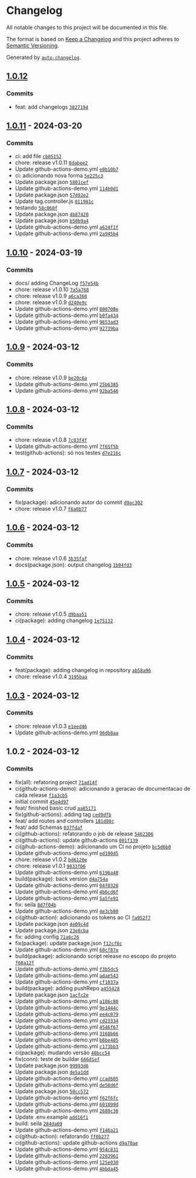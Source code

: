 # Changelog

All notable changes to this project will be documented in this file.

The format is based on [Keep a Changelog](https://keepachangelog.com/en/1.0.0/)
and this project adheres to [Semantic Versioning](https://semver.org/spec/v2.0.0.html).

Generated by [`auto-changelog`](https://github.com/CookPete/auto-changelog).

## [1.0.12](https://github.com/marcomansomm/Desafio-BackEnd/compare/1.0.11...1.0.12)

### Commits

- feat: add changelogs [`3827194`](https://github.com/marcomansomm/Desafio-BackEnd/commit/3827194f9e271f26bcb40987dfb0a1abd69cfb97)

## [1.0.11](https://github.com/marcomansomm/Desafio-BackEnd/compare/1.0.10...1.0.11) - 2024-03-20

### Commits

- ci: add file [`cb05152`](https://github.com/marcomansomm/Desafio-BackEnd/commit/cb051523a283226250630356a81271d4251346d3)
- chore: release v1.0.11 [`0dabee2`](https://github.com/marcomansomm/Desafio-BackEnd/commit/0dabee2b21c77a7f9937888891541addc9d4f79e)
- Update github-actions-demo.yml [`e0b10b7`](https://github.com/marcomansomm/Desafio-BackEnd/commit/e0b10b773fe97e6743bf48071b6949ea2b6175a8)
- ci: adicionando nova forma [`5e225c3`](https://github.com/marcomansomm/Desafio-BackEnd/commit/5e225c3cc0fdae95cac79a6d8779dd3794406173)
- Update package.json [`5801cef`](https://github.com/marcomansomm/Desafio-BackEnd/commit/5801cef9640eddab1c7b8c3883b870611042ca26)
- Update github-actions-demo.yml [`114b0d1`](https://github.com/marcomansomm/Desafio-BackEnd/commit/114b0d1399918ab2f3a0442dbac57542e65cc5c8)
- Update package.json [`57d92e2`](https://github.com/marcomansomm/Desafio-BackEnd/commit/57d92e231db212eb6a13087a907bfbfe15bf8300)
- Update tag.controller.js [`011981c`](https://github.com/marcomansomm/Desafio-BackEnd/commit/011981c0637e6c31318368fcc964a48b2801f1a9)
- testando [`58c060f`](https://github.com/marcomansomm/Desafio-BackEnd/commit/58c060f39cb20666bc2ccd42e05bc194cf9fe4b4)
- Update package.json [`4b87420`](https://github.com/marcomansomm/Desafio-BackEnd/commit/4b874204d8182b4ce2958cdf9ff3deaaafe14032)
- Update package.json [`b50b9a4`](https://github.com/marcomansomm/Desafio-BackEnd/commit/b50b9a4011f83f560f78f5f75304468d34316bec)
- Update github-actions-demo.yml [`a624f1f`](https://github.com/marcomansomm/Desafio-BackEnd/commit/a624f1fcce70c50984a5c6512cd85128ad4d34f2)
- Update github-actions-demo.yml [`2a945b4`](https://github.com/marcomansomm/Desafio-BackEnd/commit/2a945b4fafbaee541b5b7d165d0d10a8e9f7cdfe)

## [1.0.10](https://github.com/marcomansomm/Desafio-BackEnd/compare/1.0.9...1.0.10) - 2024-03-19

### Commits

- docs/ adding ChangeLog [`f57e54b`](https://github.com/marcomansomm/Desafio-BackEnd/commit/f57e54b4ee7f328aa669041d5c3c5b250f7da13d)
- chore: release v1.0.10 [`7a5a768`](https://github.com/marcomansomm/Desafio-BackEnd/commit/7a5a7682b34e0e9da3601c1eae23998800848487)
- chore: release v1.0.9 [`a6ca360`](https://github.com/marcomansomm/Desafio-BackEnd/commit/a6ca360db6c16c03ddf343291d1d2b8b5b4146f0)
- chore: release v1.0.9 [`d240e9c`](https://github.com/marcomansomm/Desafio-BackEnd/commit/d240e9c480cd086f49e6e6a33ad8a0b926e65c5a)
- Update github-actions-demo.yml [`800708e`](https://github.com/marcomansomm/Desafio-BackEnd/commit/800708e26f83856317ec62615dbd75b5bd8e3e30)
- Update github-actions-demo.yml [`b0fa434`](https://github.com/marcomansomm/Desafio-BackEnd/commit/b0fa434994585a0cf15787919b2539c0c6fc2b9b)
- Update github-actions-demo.yml [`9653ad3`](https://github.com/marcomansomm/Desafio-BackEnd/commit/9653ad3c1d147cc908d47d0ca769bcae1803e490)
- Update github-actions-demo.yml [`92739ba`](https://github.com/marcomansomm/Desafio-BackEnd/commit/92739bae9e5e99aa3ede3933e785e590b159da5e)

## [1.0.9](https://github.com/marcomansomm/Desafio-BackEnd/compare/1.0.8...1.0.9) - 2024-03-12

### Commits

- chore: release v1.0.9 [`be20c6a`](https://github.com/marcomansomm/Desafio-BackEnd/commit/be20c6a3988eda1d21ba37499c750b473cf9168c)
- Update github-actions-demo.yml [`25b6385`](https://github.com/marcomansomm/Desafio-BackEnd/commit/25b6385151a3a46b23b13bd674e4341f194b6ee8)
- Update github-actions-demo.yml [`92ba546`](https://github.com/marcomansomm/Desafio-BackEnd/commit/92ba5461d219cd1c72027195f79bebbcc1837772)

## [1.0.8](https://github.com/marcomansomm/Desafio-BackEnd/compare/1.0.7...1.0.8) - 2024-03-12

### Commits

- chore: release v1.0.8 [`7c03f4f`](https://github.com/marcomansomm/Desafio-BackEnd/commit/7c03f4f1a9904aa754e7882262d0759d8818e677)
- Update github-actions-demo.yml [`7f65f5b`](https://github.com/marcomansomm/Desafio-BackEnd/commit/7f65f5b02b5ea712755629b23ca122d00e750078)
- test(github-actions): só nos testes [`d7e216c`](https://github.com/marcomansomm/Desafio-BackEnd/commit/d7e216cd92891024f1416844cff9223a8781ef59)

## [1.0.7](https://github.com/marcomansomm/Desafio-BackEnd/compare/1.0.6...1.0.7) - 2024-03-12

### Commits

- fix(package): adicionando autor do commit [`d9ac302`](https://github.com/marcomansomm/Desafio-BackEnd/commit/d9ac3024242443f28ef2e38e75bbcd901746ef0a)
- chore: release v1.0.7 [`f6a0b77`](https://github.com/marcomansomm/Desafio-BackEnd/commit/f6a0b77ca9d46f082d45977bdc973bf62908645d)

## [1.0.6](https://github.com/marcomansomm/Desafio-BackEnd/compare/1.0.5...1.0.6) - 2024-03-12

### Commits

- chore: release v1.0.6 [`3b35faf`](https://github.com/marcomansomm/Desafio-BackEnd/commit/3b35faf618ee95d024f54318b487f8a17b9ae5fb)
- docs(package.json): output changelog [`1b94fd3`](https://github.com/marcomansomm/Desafio-BackEnd/commit/1b94fd39c1ace2d3b517b237adeef9bc179d19c7)

## [1.0.5](https://github.com/marcomansomm/Desafio-BackEnd/compare/1.0.4...1.0.5) - 2024-03-12

### Commits

- chore: release v1.0.5 [`d9baa51`](https://github.com/marcomansomm/Desafio-BackEnd/commit/d9baa516aed160d630d835c27e1a4d58208902be)
- ci(package): adding changelog [`1e75132`](https://github.com/marcomansomm/Desafio-BackEnd/commit/1e75132c0af799ed11526dc66dcb90b7dc6f3aa7)

## [1.0.4](https://github.com/marcomansomm/Desafio-BackEnd/compare/1.0.3...1.0.4) - 2024-03-12

### Commits

- feat(package): adding changelog in repository [`ab58a96`](https://github.com/marcomansomm/Desafio-BackEnd/commit/ab58a965ea29f264394306dd5186f18a6aae758c)
- chore: release v1.0.4 [`3195baa`](https://github.com/marcomansomm/Desafio-BackEnd/commit/3195baa07d0608b3e5cfad06a19a79037d6982cc)

## [1.0.3](https://github.com/marcomansomm/Desafio-BackEnd/compare/1.0.2...1.0.3) - 2024-03-12

### Commits

- chore: release v1.0.3 [`e1eed46`](https://github.com/marcomansomm/Desafio-BackEnd/commit/e1eed466ce9fe302f8535cfca0f7e845c080bc6c)
- Update github-actions-demo.yml [`96db8aa`](https://github.com/marcomansomm/Desafio-BackEnd/commit/96db8aaa1585da4d05115a6ad7b8d3adda042b6e)

## 1.0.2 - 2024-03-12

### Commits

- fix(all): refatoring project [`71ad14f`](https://github.com/marcomansomm/Desafio-BackEnd/commit/71ad14f19acfecf466d2a48bedd39475f6b49dc4)
- ci(github-actions-demo): adicionando a geracao de documentacao de cada release [`f1a3cb5`](https://github.com/marcomansomm/Desafio-BackEnd/commit/f1a3cb5adc8f121b10cd8850a04bed76dd500039)
- initial commit [`45e4d97`](https://github.com/marcomansomm/Desafio-BackEnd/commit/45e4d979275f25aabaea2f160912a7654ed07956)
- feat/ finished basic crud [`aa85171`](https://github.com/marcomansomm/Desafio-BackEnd/commit/aa851719305304a88a280d1e29a224a7bfc91a46)
- fix(github-actions): adding tag [`ced9dfb`](https://github.com/marcomansomm/Desafio-BackEnd/commit/ced9dfb630fa887782ba2d6f708643c8bf7af308)
- feat/ add routes and controllers [`181d80c`](https://github.com/marcomansomm/Desafio-BackEnd/commit/181d80c430fd4592144eda9bddbc67c88e2178a0)
- feat/ add Schemas [`037fdaf`](https://github.com/marcomansomm/Desafio-BackEnd/commit/037fdaf08b5681bf75236e55ff17de69150894f6)
- ci(github-actions): refatorando o job de release [`5462306`](https://github.com/marcomansomm/Desafio-BackEnd/commit/5462306ef7128e407fbd9acb3cf6f8c18543d95c)
- ci(github-actions): update github-actions [`001f139`](https://github.com/marcomansomm/Desafio-BackEnd/commit/001f1393af9b2898c95f1e6c4f67fef42e384d42)
- ci(gihub-actions-demo): adicionando um CI no projeto [`bc5d6b0`](https://github.com/marcomansomm/Desafio-BackEnd/commit/bc5d6b0b7d23b0864a8fb1e85aae928751b6f2bf)
- Update github-actions-demo.yml [`ed190d5`](https://github.com/marcomansomm/Desafio-BackEnd/commit/ed190d5a360bc31a340bc635c287749f1f7e735c)
- chore: release v1.0.2 [`bd6120e`](https://github.com/marcomansomm/Desafio-BackEnd/commit/bd6120e9c82f2be263b385a38419813db016d0ad)
- chore: release v1.0.1 [`9833f06`](https://github.com/marcomansomm/Desafio-BackEnd/commit/9833f06fd2643b731e5bae0e2551f8df38be8aff)
- Update github-actions-demo.yml [`6196a48`](https://github.com/marcomansomm/Desafio-BackEnd/commit/6196a48a64b0bb3e7c7f858c791362a700623a1d)
- build(package): back version [`d4a754a`](https://github.com/marcomansomm/Desafio-BackEnd/commit/d4a754a5418ad7f965c56ca7aa2b5b15356fadc3)
- Update github-actions-demo.yml [`04f0328`](https://github.com/marcomansomm/Desafio-BackEnd/commit/04f0328c6e40979ddfdc95d10d1cc5d7884f4c06)
- Update github-actions-demo.yml [`4b6cd6f`](https://github.com/marcomansomm/Desafio-BackEnd/commit/4b6cd6fcb53bcf9a9ddd9e371eaf85f6d605ad94)
- Update github-actions-demo.yml [`5a5fe91`](https://github.com/marcomansomm/Desafio-BackEnd/commit/5a5fe91824c059c0960c62e564662b9d77953057)
- fix: seila [`8d7f04b`](https://github.com/marcomansomm/Desafio-BackEnd/commit/8d7f04b5ed98c1bfe94a7978a82cf4e41a2f98d5)
- Update github-actions-demo.yml [`4e3cb80`](https://github.com/marcomansomm/Desafio-BackEnd/commit/4e3cb8070c609d2e6642c48ad627a8a6c4aaa716)
- ci(github-action): adicionando os tokens ao CI [`fa952f7`](https://github.com/marcomansomm/Desafio-BackEnd/commit/fa952f78d33a839e9691a69315041c2eb7d2ade7)
- Update package.json [`4e09c4d`](https://github.com/marcomansomm/Desafio-BackEnd/commit/4e09c4dbb3dd16dc23d16d260601c75509cf5a46)
- Update package.json [`23e8cba`](https://github.com/marcomansomm/Desafio-BackEnd/commit/23e8cba07ef72dea511fe82aa0bc69ebcf534ba2)
- fix: adding config [`71a6c26`](https://github.com/marcomansomm/Desafio-BackEnd/commit/71a6c26a943261bd27e7b7799f0ce05fa1a89254)
- fix(package): update package.json [`f12cf8c`](https://github.com/marcomansomm/Desafio-BackEnd/commit/f12cf8c17f68a3cf67ce66e78a9bfbbbe7c1d049)
- Update github-actions-demo.yml [`60cf87a`](https://github.com/marcomansomm/Desafio-BackEnd/commit/60cf87a15994313b2df486d43dc08e492faed945)
- build(package): adicionando script release no escopo do projeto [`f68a12f`](https://github.com/marcomansomm/Desafio-BackEnd/commit/f68a12fa3e11b99c7465ad5f91a708191bb81c70)
- Update github-actions-demo.yml [`f3b5dc5`](https://github.com/marcomansomm/Desafio-BackEnd/commit/f3b5dc5f9f4a45242b5f1707968a80d8147e9f65)
- Update github-actions-demo.yml [`adae543`](https://github.com/marcomansomm/Desafio-BackEnd/commit/adae5434b56b76ad387468b9f243aa19fbfe4a3f)
- Update github-actions-demo.yml [`cf1037a`](https://github.com/marcomansomm/Desafio-BackEnd/commit/cf1037adfd6efbfd17c09caba1d154e53b0c7315)
- build(package): adding pushRepo [`a455428`](https://github.com/marcomansomm/Desafio-BackEnd/commit/a4554288f201c651783a073d716df52fcf4e39dd)
- Update package.json [`1acfc2e`](https://github.com/marcomansomm/Desafio-BackEnd/commit/1acfc2e9dd77b768ca6c284bb87b3077f901db2d)
- Update github-actions-demo.yml [`a186c80`](https://github.com/marcomansomm/Desafio-BackEnd/commit/a186c80ae7adb8b15f90d461bc5c22c221e13eaf)
- Update github-actions-demo.yml [`9e1444c`](https://github.com/marcomansomm/Desafio-BackEnd/commit/9e1444c9e1a372b015c8950ac115fc7df0f933d9)
- Update github-actions-demo.yml [`ee4c079`](https://github.com/marcomansomm/Desafio-BackEnd/commit/ee4c0794f9870b0be5cd2e0dd8d16202d43d6839)
- Update github-actions-demo.yml [`cd23334`](https://github.com/marcomansomm/Desafio-BackEnd/commit/cd23334fa4021b46dac066f9fecfa1752cbec5c8)
- Update github-actions-demo.yml [`4546f67`](https://github.com/marcomansomm/Desafio-BackEnd/commit/4546f67ff88e7cb2f391e18cc6379c126ed132c2)
- Update github-actions-demo.yml [`3168b66`](https://github.com/marcomansomm/Desafio-BackEnd/commit/3168b66f55ed300f1091540b4a08309e1fd4e25c)
- Update github-actions-demo.yml [`b6be485`](https://github.com/marcomansomm/Desafio-BackEnd/commit/b6be485ff590fcdd8ec959b2c9cdd09350becbfc)
- Update github-actions-demo.yml [`c173bb3`](https://github.com/marcomansomm/Desafio-BackEnd/commit/c173bb3b628c030266dcfb43e979aa125eb4c5a6)
- ci(package): mudando versão [`40bcc54`](https://github.com/marcomansomm/Desafio-BackEnd/commit/40bcc544e4ae926e38673ea69e7f58abe19cca64)
- fix(conn): teste de buildar [`666d1ef`](https://github.com/marcomansomm/Desafio-BackEnd/commit/666d1ef1d870544c46bde2c2167e56851350ea5b)
- Update package.json [`99993d6`](https://github.com/marcomansomm/Desafio-BackEnd/commit/99993d65e39b70fb9065410544f22e8ba5dd5321)
- Update package.json [`de5a1dd`](https://github.com/marcomansomm/Desafio-BackEnd/commit/de5a1dd8dea0938abfff6dbc536b10b07270a29e)
- Update github-actions-demo.yml [`ccad605`](https://github.com/marcomansomm/Desafio-BackEnd/commit/ccad60573316dec5d010e2846774df4ccdc927fa)
- Update github-actions-demo.yml [`de50d6f`](https://github.com/marcomansomm/Desafio-BackEnd/commit/de50d6fe520fea5de189e75eac62a46b1db17352)
- Update package.json [`50cc572`](https://github.com/marcomansomm/Desafio-BackEnd/commit/50cc57242af3714466be9221fe234d492bfc0882)
- Update github-actions-demo.yml [`f62f6fc`](https://github.com/marcomansomm/Desafio-BackEnd/commit/f62f6fc7c797a30b7d3d3290e6e00ea03766584d)
- Update github-actions-demo.yml [`601899d`](https://github.com/marcomansomm/Desafio-BackEnd/commit/601899d57e99f0a06a3e12722fb3d6f83f86b16a)
- Update github-actions-demo.yml [`2689c30`](https://github.com/marcomansomm/Desafio-BackEnd/commit/2689c30dd456ac0e17188beefb8ccdc7758b2dbc)
- Update .env.example [`add16f1`](https://github.com/marcomansomm/Desafio-BackEnd/commit/add16f10e562ae65931dc1a402ed792cbf424e6e)
- build: seila [`284da69`](https://github.com/marcomansomm/Desafio-BackEnd/commit/284da6944bb220b966d40586b5dd1ee3b1881a26)
- Update github-actions-demo.yml [`f146a21`](https://github.com/marcomansomm/Desafio-BackEnd/commit/f146a2152126531a4b9452e107c57db60aa36a2e)
- ci(github-action): refatorando [`ff0b277`](https://github.com/marcomansomm/Desafio-BackEnd/commit/ff0b27760d09d29fd81b761ce14eff5dd0d9b483)
- ci(github-actions): update github-actions [`d9a70ae`](https://github.com/marcomansomm/Desafio-BackEnd/commit/d9a70ae12b31891c321e9a2fd32dd9285dab18ae)
- Update github-actions-demo.yml [`954c831`](https://github.com/marcomansomm/Desafio-BackEnd/commit/954c8314df4ce78f4d81a081f1f4b116a6d43989)
- Update github-actions-demo.yml [`2283961`](https://github.com/marcomansomm/Desafio-BackEnd/commit/2283961385ccfe5cdfbc99db69913f9775e2cd65)
- Update github-actions-demo.yml [`125e030`](https://github.com/marcomansomm/Desafio-BackEnd/commit/125e030f8791c8ed34ee8ce65b4f46e9b5020b37)
- Update github-actions-demo.yml [`4bbda45`](https://github.com/marcomansomm/Desafio-BackEnd/commit/4bbda4547065a17fb5432a5234bf2c6a46df2954)
